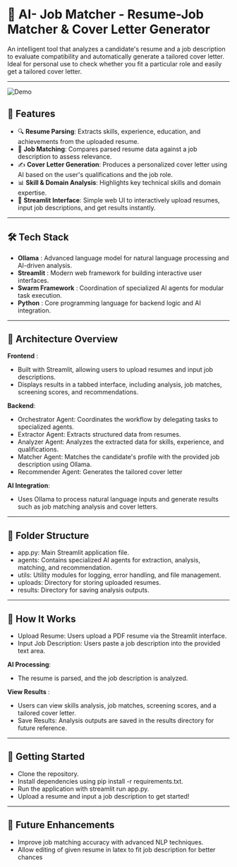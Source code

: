# 🤖 AI- Job Matcher - Resume-Job Matcher & Cover Letter Generator

An intelligent tool that analyzes a candidate's resume and a job description to evaluate compatibility and automatically generate a tailored cover letter. Ideal for 
personal use to check whether you fit a particular role and easily get a tailored cover letter.

---
![Demo](demo.gif)
## 🚀 Features

- 🔍 **Resume Parsing**: Extracts skills, experience, education, and achievements from the uploaded resume.
- 🧠 **Job Matching**: Compares parsed resume data against a job description to assess relevance.
- ✍️ **Cover Letter Generation**: Produces a personalized cover letter using AI based on the user's qualifications and the job role.
- 📊 **Skill & Domain Analysis**: Highlights key technical skills and domain expertise.
- 🧾 **Streamlit Interface**: Simple web UI to interactively upload resumes, input job descriptions, and get results instantly.

---
## 🛠️ Tech Stack


- **Ollama** : Advanced language model for natural language processing and AI-driven analysis.
- **Streamlit** : Modern web framework for building interactive user interfaces.
- **Swarm Framework** : Coordination of specialized AI agents for modular task execution.
- **Python** : Core programming language for backend logic and AI integration.

---
## 🧩 Architecture Overview

**Frontend** :

- Built with Streamlit, allowing users to upload resumes and input job descriptions.
- Displays results in a tabbed interface, including analysis, job matches, screening scores, and recommendations.

**Backend**:

- Orchestrator Agent: Coordinates the workflow by delegating tasks to specialized agents.
- Extractor Agent: Extracts structured data from resumes.
- Analyzer Agent: Analyzes the extracted data for skills, experience, and qualifications.
- Matcher Agent: Matches the candidate's profile with the provided job description using Ollama.
- Recommender Agent: Generates the tailored cover letter

**AI Integration**:

- Uses Ollama to process natural language inputs and generate results such as job matching analysis and cover letters.

---

## 📂 Folder Structure
- app.py: Main Streamlit application file.
- agents: Contains specialized AI agents for extraction, analysis, matching, and recommendation.
- utils: Utility modules for logging, error handling, and file management.
- uploads: Directory for storing uploaded resumes.
- results: Directory for saving analysis outputs.

---

## 📝 How It Works
- Upload Resume: Users upload a PDF resume via the Streamlit interface.
- Input Job Description: Users paste a job description into the provided text area.

**AI Processing**:
- The resume is parsed, and the job description is analyzed.

**View Results** :
- Users can view skills analysis, job matches, screening scores, and a tailored cover letter.
- Save Results: Analysis outputs are saved in the results directory for future reference.

---
## 🚀 Getting Started
- Clone the repository.
- Install dependencies using pip install -r requirements.txt.
- Run the application with streamlit run app.py.
- Upload a resume and input a job description to get started!

---

## 📌 Future Enhancements
- Improve job matching accuracy with advanced NLP techniques.
- Allow editing of given resume in latex to fit job description for better chances
